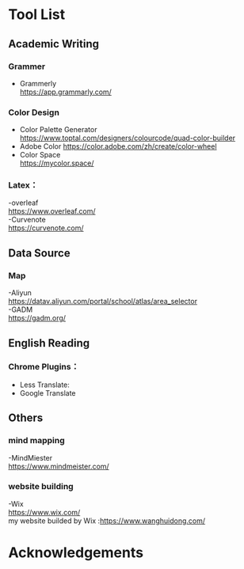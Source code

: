 # Tool List

## Academic Writing
### Grammer
- Grammerly  
  <https://app.grammarly.com/>

### Color Design
- Color Palette Generator
  <https://www.toptal.com/designers/colourcode/quad-color-builder>  
- Adobe Color 
  <https://color.adobe.com/zh/create/color-wheel>  
- Color Space  
  <https://mycolor.space/>  
  
### Latex：
-overleaf  
 <https://www.overleaf.com/>   
-Curvenote  
<https://curvenote.com/>  

## Data Source
### Map
-Aliyun   
<https://datav.aliyun.com/portal/school/atlas/area_selector>  
-GADM  
<https://gadm.org/>  

## English Reading
### Chrome Plugins：
- Less Translate:
- Google Translate  

## Others
### mind mapping
-MindMiester  
<https://www.mindmeister.com/>  
### website building
-Wix   
<https://www.wix.com/>  
 my website builded by Wix :<https://www.wanghuidong.com/>  

# Acknowledgements
